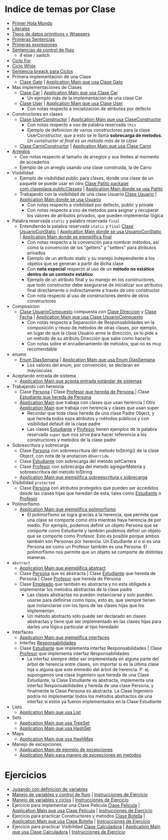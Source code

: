 # Indice de temas por Clase
   - [Primer Hola Mundo](./hello-world/src/HelloWorld.java)
   - [Literales](./hello-world/src/Lirerales.java)
   - [Tipos de datos primitivos y Wrappers](./hello-world/src/TiposDatos.java)
   - [Primeras Sentencias](./hello-world/src/Sentencias.java)
   - [Primeras expresiones](./hello-world/src/Expresiones.java)
   - [Sentencias de control de flujo](./hello-world/src/ControlFlujo.java)
      - if else / switch
   - [Ciclo For](./hello-world/src/CicloFor.java)
   - [Ciclo While](./hello-world/src/CicloWhile.java)
   - [Sentencia breack para Ciclos](./hello-world/src/BreakCiclos.java)
   - Primera implementacion de una Clase
      - [Clase Gato](./hello-world/src/Gato.java) | [Application Main que usa Clase Gato](./hello-world/src/ApplicationMain.java)
   - Mas implementaciones de Clases
      - [Clase Car](./hello-world/src/com/clasesjava/one/Car.java) | [Application Main que usa Clase Car](./hello-world/src/com/clasesjava/one/ApplicationMainCar.java)
         - Un ejemplo más de la implementacion de una clase Car
      - [Clase User](./hello-world/src/com/clasesjava/one/User.java) | [Application Main que usa Clase User](./hello-world/src/com/clasesjava/one/ApplicationMainUser.java)
         - Con notas respecto a inicializacion de atributos por defecto
   - Constructores en clases
      - [Clase UserConstructor](./hello-world/src/com/clasesjava/one/UserConstructor.java) | [Application Main que usa ClaseConstructor](./hello-world/src/com/clasesjava/one/ApplicationConstructores.java)
         - Con notas respecto a uso de palabra reservada `this`
         - Ejemplo de definicion de varios constructores para la clase UserConstructor, que a esto se le llama **sobrecarga de metodos**. *Un constructor al final es un método más de la clase*
      - [Clase CarroConstructor](./hello-world/src/com/clasesjava/one/Carro.java) | [Application Main que usa Clase Carro](./hello-world/src/com/clasesjava/one/ApplicationMainCarro.java)
   - [Arreglos](./hello-world/src/com/clasesjava/one/Arreglos.java)
      - Con notas respecto al tamaño de arreglos y sus límites al momento de accederlos
      - Ejemplo de un arreglo usando una clase construida, la de Carro
   - Visibilidad
      - Ejemplo de visibilidad public para clases, donde una clase de un paquete se puede usar en otro [Clase Patito package com.clasesjava.publicClasses](./hello-world/src/com/clasesjava/publicClasses/Patito.java) | [Application Main donde se usa Patito](./hello-world/src/com/clasesjava/one/ApplicationMainPatito.java)
      - Trabajando con la visibilidad de una clase Usuario [Clase Usuario](./hello-world/src/com/clasesjava/one/Usuario.java) | [Application Main donde se usa Usuario](./hello-world/src/com/clasesjava/one/ApplicationMainVisib.java)
         - Con notas respecto a visibilidad por defecto, public y private
         - Con notas respecto a uso de metodos para asignar y recuperar los valores de atributos privados, que pueden implementar lógica
   - Palabra reservada ``static`` y palabra reservada ``final``
      - Entendiendo la palabra reservada ``static`` y ``final`` [Clase UsuarioConStatic](./hello-world/src/com/clasesjava/one/UsuarioConStatic.java) | [Application Main donde se usa UsuarioConStatic](./hello-world/src/com/clasesjava/one/ApplicationMainStatic.java) | [Application Main donde se ejemplifica final](./hello-world/src/com/clasesjava/one/ApplicationMainStatic.java)
         - Con notas respecto a la convención para nombrar métodos, así como la convención de los "getters" y "setters" para atributos privados
         - Ejemplo de un atributo static y su manejo independiente a los objetos que se generan a partir de dicha clase
         - Con **nota especial** respecto al uso de un **método no estático dentro de un contexto estático**
         - Ejemplo de un atributo final y su manejo en los constructores, que todo constructor debe asegurarse de inicializar sus atributos final directamente o indirectamente a través de otro constructor
         - Con nota respecto al uso de constructores dentro de otros constructores
   - Composicion
      - [Clase UsuarioCompuesto](./hello-world/src/com/clasesjava/one/UsuarioCompuesto.java) compuesta con [Clase Direccion](./hello-world/src/com/clasesjava/one/Direccion.java) y [Clase Fecha](./hello-world/src/com/clasesjava/one/Fecha.java) | [Application Main que usa Clase UsuarioCompuesto](./hello-world/src/com/clasesjava/one/ApplicationMainComposicion.java)
         - Con notas respecto a Separación de Responsabilidades en la composición y reuso de métodos de otras clases, por ejemplo, en lugar de que la clase Usuario arme la dirección, se lo pide a un método de su atributo Dirección que sabe como hacerlo
         - Con notas sobre el encadenamiento de métodos, que no es muy recomendable
   - enums
      - [Enum DiasSemana](./hello-world/src/com/clasesjava/one/DiasSemana.java) | [Application Main que usa Enum DiasSemana](./hello-world/src/com/clasesjava/one/ApplicationMainEnum.java)
         - Los valores del enum, por convención, se declaran en mayúsculas
   - Aceptando entrada de sistema
      - [Application Main que acepta entrada estándar de sistemas](./hello-world/src/com/clasesjava/one/ApplicationMainInput.java)
   - Trabajando con herencia
      - Clase [Persona](./hello-world/src/com/clasesjava/one/Persona.java) | Clase [Profesor que hereda de Persona ](./hello-world/src/com/clasesjava/one/Profesor.java) | Clase [Estudiante que hereda de Persona](./hello-world/src/com/clasesjava/one/Estudiante.java)
      - [Application Main](./hello-world/src/com/clasesjava/one/ApplicationMainHerencia.java) que trabaja con clases que usan herencia | Otro [Application Main](./hello-world/src/com/clasesjava/one/ApplicationMainHerenciaSuper.java) que trabaja con herencia y clases que usan super
         - Recordar que toda clase hereda de una clase Padre Object, y que hereda todos esos atributos y métodos públicos y con visibilidad default de la clase padre
         - Las clases [Estudiante](./hello-world/src/com/clasesjava/one/Estudiante.java) y [Profesor](./hello-world/src/com/clasesjava/one/Profesor.java) tienen ejemplos de la palabra reservada ``super`` que nos sirve para hacer referencia a los constructores y metodos de la clase padre
   - Sobrescritura y sobrecarga
      - Clase [Persona](./hello-world/src/com/clasesjava/one/Persona.java) con sobreescritura del metodo toString() de la clase Object, con nota de la anotacion ``@Override``
      - Clase [Estudiante](./hello-world/src/com/clasesjava/one/Estudiante.java) con sobrecarga del metodo setCarrera
      - Clase [Profesor](./hello-world/src/com/clasesjava/one/Profesor.java) con sobrecarga del metodo agregarMateria y sobreescritura del metodo toString
      - [Application Main que ejemplifica sobreescritura y sobrecarga](./hello-world/src/com/clasesjava/one/ApplicationMainSobreEscSobreCar.java)
   - Visibilidad ``protected``
      - Clase [Persona](./hello-world/src/com/clasesjava/one/Persona.java) con atributos protegidos que pueden ser accedidos desde las clases hijas que heredan de esta, tales como [Estudiante](./hello-world/src/com/clasesjava/one/Estudiante.java) o [Profesor](./hello-world/src/com/clasesjava/one/Profesor.java)
   - Polimorfismo
      - [Application Main que ejemplifica polimorfismo](./hello-world/src/com/clasesjava/one/ApplicationMainSobreEscSobreCar.java)
         - El polimorfismo se logra gracias a la herencia, que permite que una clase se comporte como otra mientras haya herencia de por medio. Por ejemplo, podemos definir un objeto Persona que se comporte como Estudiante y también podemos definir un objeto que se comporte como Profesor. Esto es posible porque ambos también son Personas por herencia. Un Estudiante sí o sí es una Persona así como un Profesor también es una Persona. El polimorfismo nos permite que un objeto se comporte de distintas maneras.
   - ``abstract``
      - [Application Main que ejemplifica abstract](./hello-world/src/com/clasesjava/polim/ApplicatioMainAbstract.java)
      - Clase [Persona](./hello-world/src/com/clasesjava/polim/Persona.java) que es abstracta | Clase [Estudiante](./hello-world/src/com/clasesjava/polim/Estudiante.java) que hereda de Persona | Clase [Profesor](./hello-world/src/com/clasesjava/polim/Profesor.java) que hereda de Persona
      - Clase [Empleado](./hello-world/src/com/clasesjava/polim/Empleado.java) que también es abstracta y no esta obligada a implementar los metodos abstractas de la clase padre
         - Las clases abstractas no pueden instanciarse y solo pueden usarse para definirse como tipos, esto es, que siempre tienen que instanciarse con los tipos de las clases hijas que los implementan.
         - Un método abstracto sólo puede ser declarado en clases abstractas y tiene que ser implementado en las clases hijas para darles una lógica particular al tipo heredado
   - Interfaces
      - [Application Main que ejemplifica interfaces](./hello-world/src/com/clasesjava/polim/ApplicationMainInterf.java)
      - Interfaz [Responsabilidades](./hello-world/src/com/clasesjava/polim/Responsabilidades.java)
      - Clase [Estudiante](./hello-world/src/com/clasesjava/polim/Estudiante.java) que implementa interfaz Responsabilidades | Clase [Profesor](./hello-world/src/com/clasesjava/polim/Profesor.java) que implementa interfaz Responsabilidades
         - La interfaz siempre debe ser implementada en alguna parte del árbol de herencia entre clases, sin importar si es la última clase hija o alguna que este enmedio del árbol de herencia. P. ej. supongamos una clase Ingeniero que hereda de una Clase Estudiante, la Clase Estudiante es abstracta, implementa una interfaz Responsabilidades y hereda de una clase Persona, y finalmente la Clase Persona es abstracta. La Clase Ingeniero podría no implementar todos los métodos abstractos de una interfaz si estos ya fueron implementados en la Clase Estudiante
   - Lists
      - [Application Main que usa List](./hello-world/src/com/clasesjava/polim/ApplicationMainListas.java)
   - Sets
      - [Application Main que usa TreeSet](./hello-world/src/com/clasesjava/polim/ApplicationMainTreeSet.java)
      - [Application Main que usa HashSet](./hello-world/src/com/clasesjava/polim/ApplicationMainSet.java)
   - Maps
      - [Application Main que usa HashMap](./hello-world/src/com/clasesjava/polim/ApplicationMainHashMap.java)
   - Manejo de excepciones
      - [Application Main de ejemplo de excepciones](./hello-world/src/com/clasesjava/one/ApplicationMainErrors.java)
      - [Application Main para manejo de excepciones en metodos](./hello-world/src/com/clasesjava/one/ApplicationMainMethodExcep.java)
      
# Ejercicios
   - [Jugando con definicion de variables](./hello-world/src/PlayingVars.java)
   - [Manejo de variables y control de flujo](./hello-world/src/Ejercicios20Feb.java) | [Instrucciones de Ejercicio](./ejercicios/Ejercicios20Feb_Tipos_Variables.txt)
   - [Manejo de variables y ciclos](./hello-world/src/Ejercicios22Feb.java) | [Instrucciones de Ejercicio](./ejercicios/Ejercicios23Feb_Ciclos.txt) 
   - Ejercicio para implementar una Clase Pelicula [Clase Pelicula](./hello-world/src/com/clasesjava/one/Pelicula.java) | [Application Main que usa Clase Pelicula](./hello-world/src/com/clasesjava/one/ApplicationPelicula.java) | [Instrucciones de Ejercicio](./ejercicios/Ejercicios02Mar_Definic_Clases.txt) 
   - Ejercicio para practicar Constructores y metodos [Clase Botella](./hello-world/src/com/clasesjava/one/Botella.java) | [Application Main que usa Clase Botella](./hello-world/src/com/clasesjava/one/ApplicationMainBotella.java) | [Instrucciones de Ejercicio](./ejercicios/Ejercicios09Mar_Clases_Constructores.txt) 
   - Ejercicio para practicar Visibilidad [Clase Calculadora](./hello-world/src/com/clasesjava/one/Calculadora.java) | [Application Main que usa Clase Calculadora](./hello-world/src/com/clasesjava/one/ApplicationMainCalc.java) | [Instrucciones de Ejercicio](./ejercicios/Ejercicios17Mar_Encapsulacion.txt) 